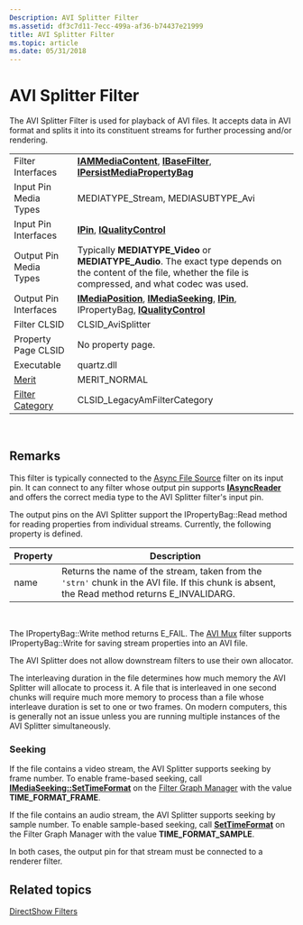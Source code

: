 ```yaml
---
Description: AVI Splitter Filter
ms.assetid: df3c7d11-7ecc-499a-af36-b74437e21999
title: AVI Splitter Filter
ms.topic: article
ms.date: 05/31/2018
---
```


# AVI Splitter Filter

The AVI Splitter Filter is used for playback of AVI files. It accepts data in AVI format and splits it into its constituent streams for further processing and/or rendering.



|                                          |                                                                                                                                                                     |
|------------------------------------------|---------------------------------------------------------------------------------------------------------------------------------------------------------------------|
| Filter Interfaces                        | [**IAMMediaContent**](/previous-versions/windows/desktop/api/Qnetwork/nn-qnetwork-iammediacontent), [**IBaseFilter**](/windows/desktop/api/Strmif/nn-strmif-ibasefilter), [**IPersistMediaPropertyBag**](/windows/desktop/api/Strmif/nn-strmif-ipersistmediapropertybag)                        |
| Input Pin Media Types                    | MEDIATYPE\_Stream, MEDIASUBTYPE\_Avi                                                                                                                                |
| Input Pin Interfaces                     | [**IPin**](/windows/desktop/api/Strmif/nn-strmif-ipin), [**IQualityControl**](/windows/desktop/api/Strmif/nn-strmif-iqualitycontrol)                                                                                                    |
| Output Pin Media Types                   | Typically **MEDIATYPE\_Video** or **MEDIATYPE\_Audio**. The exact type depends on the content of the file, whether the file is compressed, and what codec was used. |
| Output Pin Interfaces                    | [**IMediaPosition**](/windows/desktop/api/Control/nn-control-imediaposition), [**IMediaSeeking**](/windows/desktop/api/Strmif/nn-strmif-imediaseeking), [**IPin**](/windows/desktop/api/Strmif/nn-strmif-ipin), IPropertyBag, [**IQualityControl**](/windows/desktop/api/Strmif/nn-strmif-iqualitycontrol)    |
| Filter CLSID                             | CLSID\_AviSplitter                                                                                                                                                  |
| Property Page CLSID                      | No property page.                                                                                                                                                   |
| Executable                               | quartz.dll                                                                                                                                                          |
| [Merit](merit.md)                       | MERIT\_NORMAL                                                                                                                                                       |
| [Filter Category](filter-categories.md) | CLSID\_LegacyAmFilterCategory                                                                                                                                       |



 

## Remarks

This filter is typically connected to the [Async File Source](file-source--async--filter.md) filter on its input pin. It can connect to any filter whose output pin supports [**IAsyncReader**](/windows/desktop/api/Strmif/nn-strmif-iasyncreader) and offers the correct media type to the AVI Splitter filter's input pin.

The output pins on the AVI Splitter support the IPropertyBag::Read method for reading properties from individual streams. Currently, the following property is defined.



| Property | Description                                                                                                                                    |
|----------|------------------------------------------------------------------------------------------------------------------------------------------------|
| name     | Returns the name of the stream, taken from the `'strn'` chunk in the AVI file. If this chunk is absent, the Read method returns E\_INVALIDARG. |



 

The IPropertyBag::Write method returns E\_FAIL. The [AVI Mux](avi-mux-filter.md) filter supports IPropertyBag::Write for saving stream properties into an AVI file.

The AVI Splitter does not allow downstream filters to use their own allocator.

The interleaving duration in the file determines how much memory the AVI Splitter will allocate to process it. A file that is interleaved in one second chunks will require much more memory to process than a file whose interleave duration is set to one or two frames. On modern computers, this is generally not an issue unless you are running multiple instances of the AVI Splitter simultaneously.

### Seeking

If the file contains a video stream, the AVI Splitter supports seeking by frame number. To enable frame-based seeking, call [**IMediaSeeking::SetTimeFormat**](/windows/desktop/api/Strmif/nf-strmif-imediaseeking-settimeformat) on the [Filter Graph Manager](filter-graph-manager.md) with the value **TIME\_FORMAT\_FRAME**.

If the file contains an audio stream, the AVI Splitter supports seeking by sample number. To enable sample-based seeking, call [**SetTimeFormat**](/windows/desktop/api/Strmif/nf-strmif-imediaseeking-settimeformat) on the Filter Graph Manager with the value **TIME\_FORMAT\_SAMPLE**.

In both cases, the output pin for that stream must be connected to a renderer filter.

## Related topics

<dl> <dt>

[DirectShow Filters](directshow-filters.md)
</dt> </dl>

 

 



